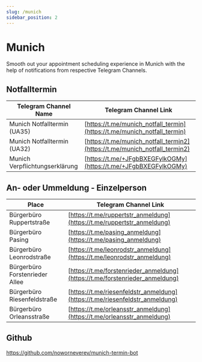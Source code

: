 ```yaml
---
slug: /munich
sidebar_position: 2
---
```


# Munich

Smooth out your appointment scheduling experience in Munich with the help of notifications from respective Telegram Channels.

## Notfalltermin
| Telegram Channel Name       | Telegram Channel Link|
|------------|--------------------------------------------------------------|
| Munich Notfalltermin (UA35)| [https://t.me/munich_notfall_termin](https://t.me/munich_notfall_termin) |
| Munich Notfalltermin (UA32)| [https://t.me/munich_notfall_termin2](https://t.me/munich_notfall_termin2) |
| Munich Verpflichtungserklärung | [https://t.me/+JFgbBXEGFylkOGMy](https://t.me/+JFgbBXEGFylkOGMy) |

## An- oder Ummeldung - Einzelperson
| Place      | Telegram Channel Link|
|------------|--------------------------------------------------------------|
| Bürgerbüro Ruppertstraße| [https://t.me/ruppertstr_anmeldung](https://t.me/ruppertstr_anmeldung) |
| Bürgerbüro Pasing| [https://t.me/pasing_anmeldung](https://t.me/pasing_anmeldung) |
| Bürgerbüro Leonrodstraße| [https://t.me/leonrodstr_anmeldung](https://t.me/leonrodstr_anmeldung) |
| Bürgerbüro Forstenrieder Allee| [https://t.me/forstenrieder_anmeldung](https://t.me/forstenrieder_anmeldung) |
| Bürgerbüro Riesenfeldstraße| [https://t.me/riesenfeldstr_anmeldung](https://t.me/riesenfeldstr_anmeldung) |
| Bürgerbüro Orleansstraße| [https://t.me/orleansstr_anmeldung](https://t.me/orleansstr_anmeldung) |

## Github
https://github.com/noworneverev/munich-termin-bot
